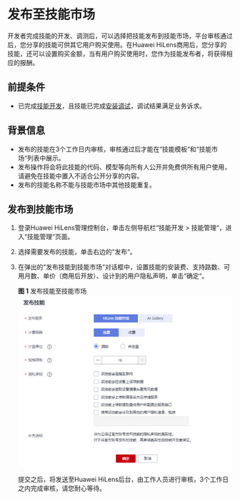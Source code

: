 # 发布至技能市场<a name="hilens_02_0033"></a>

开发者完成技能的开发、调测后，可以选择把技能发布到技能市场，平台审核通过后，您分享的技能可供其它用户购买使用。在Huawei HiLens商用后，您分享的技能，还可以设置购买金额，当有用户购买使用时，您作为技能发布者，将获得相应的报酬。

## 前提条件<a name="section32731194720"></a>

-   已完成[技能开发](新建技能.md)，且技能已完成[安装调试](部署和调试技能.md)，调试结果满足业务诉求。

## 背景信息<a name="section131910248178"></a>

-   发布的技能在3个工作日内审核，审核通过后才能在“技能模板“和“技能市场“列表中展示。
-   发布操作将会将此技能的代码、模型等向所有人公开并免费供所有用户使用，请避免在技能中置入不适合公开分享的内容。
-   发布的技能名称不能与技能市场中其他技能重复。

## 发布到技能市场<a name="section060212192033"></a>

1.  登录Huawei HiLens管理控制台，单击左侧导航栏“技能开发 \> 技能管理“，进入“技能管理“页面。
2.  选择需要发布的技能，单击右边的“发布“。
3.  在弹出的“发布技能到技能市场“对话框中，设置技能的安装费、支持路数、可用月数、单价（商用后开放）、设计到的用户隐私声明，单击“确定“。

    **图 1**  发布技能至技能市场<a name="fig420215441177"></a>  
    ![](figures/发布技能至技能市场.png "发布技能至技能市场")

    提交之后，将发送至Huawei HiLens后台，由工作人员进行审核，3个工作日之内完成审核，请您耐心等待。


